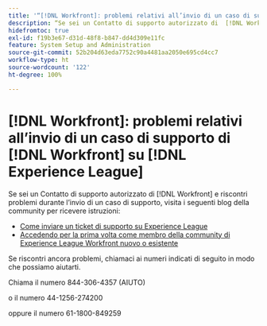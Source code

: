 ```yaml
---
title: '“[!DNL Workfront]: problemi relativi all’invio di un caso di supporto di Workfront su Experience League”'
description: “Se sei un Contatto di supporto autorizzato di  [!DNL Workfront]  e riscontri problemi nell’invio di un caso di supporto, contattaci ai numeri sottostanti in modo che possiamo aiutarti.”
hidefromtoc: true
exl-id: f19b3e67-d31d-48f8-b847-dd4d309e11fc
feature: System Setup and Administration
source-git-commit: 52b204d63eda7752c90a4481aa2050e695cd4cc7
workflow-type: ht
source-wordcount: '122'
ht-degree: 100%

---
```


# [!DNL Workfront]: problemi relativi all’invio di un caso di supporto di [!DNL Workfront] su [!DNL Experience League]

Se sei un Contatto di supporto autorizzato di [!DNL Workfront] e riscontri problemi durante l’invio di un caso di supporto, visita i seguenti blog della community per ricevere istruzioni:

* [Come inviare un ticket di supporto su Experience League](https://experienceleaguecommunities.adobe.com/t5/workfront-blogs/how-to-submit-a-support-ticket-on-experience-league/ba-p/461737)
* [Accedendo per la prima volta come membro della community di Experience League Workfront nuovo o esistente](https://experienceleaguecommunities.adobe.com/t5/workfront-blogs/logging-in-for-the-first-time-as-a-new-or-existing-workfront/ba-p/461472)

Se riscontri ancora problemi, chiamaci ai numeri indicati di seguito in modo che possiamo aiutarti.

Chiama il numero 844-306-4357 (AIUTO)

o il numero 44-1256-274200

oppure il numero 61-1800-849259
